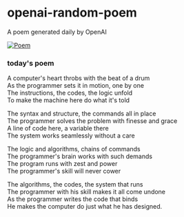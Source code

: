 
# openai-random-poem
 A poem generated daily by OpenAI

[![Poem](https://github.com/fbiego/openai-random-poem/actions/workflows/main.yml/badge.svg)](https://github.com/fbiego/openai-random-poem/actions/workflows/main.yml)

### today's poem  
  
A computer's heart throbs with the beat of a drum  
As the programmer sets it in motion, one by one  
The instructions, the codes, the logic unfold  
To make the machine here do what it's told  
  
The syntax and structure, the commands all in place  
The programmer solves the problem with finesse and grace  
A line of code here, a variable there  
The system works seamlessly without a care  
  
The logic and algorithms, chains of commands  
The programmer's brain works with such demands  
The program runs with zest and power  
The programmer's skill will never cower  
  
The algorithms, the codes, the system that runs  
The programmer with his skill makes it all come undone  
As the programmer writes the code that binds  
He makes the computer do just what he has designed.